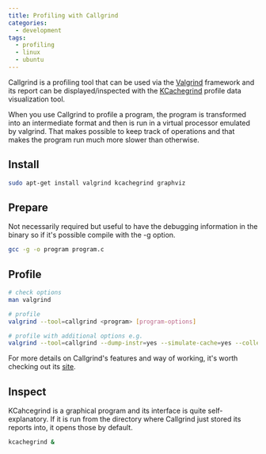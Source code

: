 ```yaml
---
title: Profiling with Callgrind
categories:
  - development
tags:
  - profiling
  - linux
  - ubuntu
---
```


Callgrind is a profiling tool that can be used via the
[Valgrind](http://valgrind.org/)
framework and its report can be displayed/inspected with the
[KCachegrind](https://kcachegrind.github.io/)
profile data visualization tool.

When you use Callgrind to profile a program, the program is transformed into an
intermediate format and then is run in a virtual processor emulated by valgrind.
That makes possible to keep track of operations and that makes the program
run much more slower than otherwise.

Install
-------

```bash
sudo apt-get install valgrind kcachegrind graphviz
```

Prepare
-------

Not necessarily required but useful to have the debugging information in the binary
so if it's possible compile with the -g option.

```bash
gcc -g -o program program.c
```

Profile
-------

```bash
# check options
man valgrind

# profile
valgrind --tool=callgrind <program> [program-options]

# profile with additional options e.g.
valgrind --tool=callgrind --dump-instr=yes --simulate-cache=yes --collect-jumps=yes <program> [program-options]
```

For more details on Callgrind's features and way of working, it's worth checking out its
[site](http://valgrind.org/docs/manual/cl-manual.html).

Inspect
-------

KCahcegrind is a graphical program and its interface is quite self-explanatory.
If it is run from the directory where Callgrind just stored its reports into, it opens
those by default.

```bash
kcachegrind &
```

